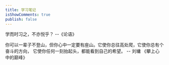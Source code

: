 ```yaml
---
title: 学习笔记
isShowComments: true
publish: false
---
```


学而时习之，不亦悦乎？ --《论语》

你可以一辈子不登山，但你心中一定要有座山。它使你总往高处爬，它使你总有个奋斗的方向， 它使你任何一刻抬起头，都能看到自己的希望。  ​-- 刘墉 《攀上心中的巅峰》
